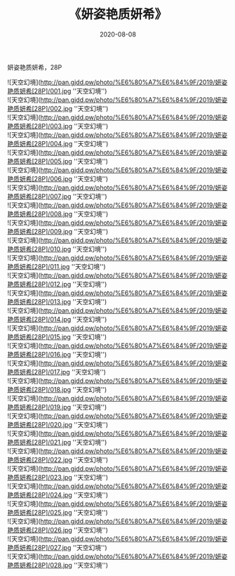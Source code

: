 ﻿---
layout: post
title:  《妍姿艳质妍希》
date:   2020-08-08
img: http://pan.gjdd.pw/photo/%E6%80%A7%E6%84%9F/2019/妍姿艳质妍希[28P]/000.jpg
categories: [美女, 性感, 泳衣]
---

妍姿艳质妍希，28P

![天空幻境](http://pan.gjdd.pw/photo/%E6%80%A7%E6%84%9F/2019/妍姿艳质妍希[28P]/001.jpg ''天空幻境'') <br>
![天空幻境](http://pan.gjdd.pw/photo/%E6%80%A7%E6%84%9F/2019/妍姿艳质妍希[28P]/002.jpg ''天空幻境'') <br>
![天空幻境](http://pan.gjdd.pw/photo/%E6%80%A7%E6%84%9F/2019/妍姿艳质妍希[28P]/003.jpg ''天空幻境'') <br>
![天空幻境](http://pan.gjdd.pw/photo/%E6%80%A7%E6%84%9F/2019/妍姿艳质妍希[28P]/004.jpg ''天空幻境'') <br>
![天空幻境](http://pan.gjdd.pw/photo/%E6%80%A7%E6%84%9F/2019/妍姿艳质妍希[28P]/005.jpg ''天空幻境'') <br>
![天空幻境](http://pan.gjdd.pw/photo/%E6%80%A7%E6%84%9F/2019/妍姿艳质妍希[28P]/006.jpg ''天空幻境'') <br>
![天空幻境](http://pan.gjdd.pw/photo/%E6%80%A7%E6%84%9F/2019/妍姿艳质妍希[28P]/007.jpg ''天空幻境'') <br>
![天空幻境](http://pan.gjdd.pw/photo/%E6%80%A7%E6%84%9F/2019/妍姿艳质妍希[28P]/008.jpg ''天空幻境'') <br>
![天空幻境](http://pan.gjdd.pw/photo/%E6%80%A7%E6%84%9F/2019/妍姿艳质妍希[28P]/009.jpg ''天空幻境'') <br>
![天空幻境](http://pan.gjdd.pw/photo/%E6%80%A7%E6%84%9F/2019/妍姿艳质妍希[28P]/010.jpg ''天空幻境'') <br>
![天空幻境](http://pan.gjdd.pw/photo/%E6%80%A7%E6%84%9F/2019/妍姿艳质妍希[28P]/011.jpg ''天空幻境'') <br>
![天空幻境](http://pan.gjdd.pw/photo/%E6%80%A7%E6%84%9F/2019/妍姿艳质妍希[28P]/012.jpg ''天空幻境'') <br>
![天空幻境](http://pan.gjdd.pw/photo/%E6%80%A7%E6%84%9F/2019/妍姿艳质妍希[28P]/013.jpg ''天空幻境'') <br>
![天空幻境](http://pan.gjdd.pw/photo/%E6%80%A7%E6%84%9F/2019/妍姿艳质妍希[28P]/014.jpg ''天空幻境'') <br>
![天空幻境](http://pan.gjdd.pw/photo/%E6%80%A7%E6%84%9F/2019/妍姿艳质妍希[28P]/015.jpg ''天空幻境'') <br>
![天空幻境](http://pan.gjdd.pw/photo/%E6%80%A7%E6%84%9F/2019/妍姿艳质妍希[28P]/016.jpg ''天空幻境'') <br>
![天空幻境](http://pan.gjdd.pw/photo/%E6%80%A7%E6%84%9F/2019/妍姿艳质妍希[28P]/017.jpg ''天空幻境'') <br>
![天空幻境](http://pan.gjdd.pw/photo/%E6%80%A7%E6%84%9F/2019/妍姿艳质妍希[28P]/018.jpg ''天空幻境'') <br>
![天空幻境](http://pan.gjdd.pw/photo/%E6%80%A7%E6%84%9F/2019/妍姿艳质妍希[28P]/019.jpg ''天空幻境'') <br>
![天空幻境](http://pan.gjdd.pw/photo/%E6%80%A7%E6%84%9F/2019/妍姿艳质妍希[28P]/020.jpg ''天空幻境'') <br>
![天空幻境](http://pan.gjdd.pw/photo/%E6%80%A7%E6%84%9F/2019/妍姿艳质妍希[28P]/021.jpg ''天空幻境'') <br>
![天空幻境](http://pan.gjdd.pw/photo/%E6%80%A7%E6%84%9F/2019/妍姿艳质妍希[28P]/022.jpg ''天空幻境'') <br>
![天空幻境](http://pan.gjdd.pw/photo/%E6%80%A7%E6%84%9F/2019/妍姿艳质妍希[28P]/023.jpg ''天空幻境'') <br>
![天空幻境](http://pan.gjdd.pw/photo/%E6%80%A7%E6%84%9F/2019/妍姿艳质妍希[28P]/024.jpg ''天空幻境'') <br>
![天空幻境](http://pan.gjdd.pw/photo/%E6%80%A7%E6%84%9F/2019/妍姿艳质妍希[28P]/025.jpg ''天空幻境'') <br>
![天空幻境](http://pan.gjdd.pw/photo/%E6%80%A7%E6%84%9F/2019/妍姿艳质妍希[28P]/026.jpg ''天空幻境'') <br>
![天空幻境](http://pan.gjdd.pw/photo/%E6%80%A7%E6%84%9F/2019/妍姿艳质妍希[28P]/027.jpg ''天空幻境'') <br>
![天空幻境](http://pan.gjdd.pw/photo/%E6%80%A7%E6%84%9F/2019/妍姿艳质妍希[28P]/028.jpg ''天空幻境'') <br>
